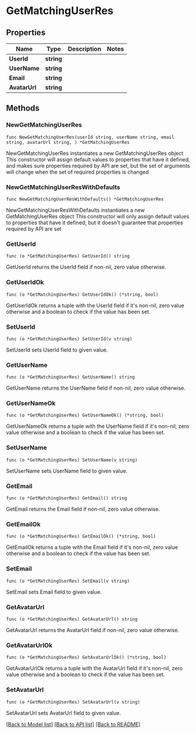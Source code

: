 # GetMatchingUserRes

## Properties

Name | Type | Description | Notes
------------ | ------------- | ------------- | -------------
**UserId** | **string** |  | 
**UserName** | **string** |  | 
**Email** | **string** |  | 
**AvatarUrl** | **string** |  | 

## Methods

### NewGetMatchingUserRes

`func NewGetMatchingUserRes(userId string, userName string, email string, avatarUrl string, ) *GetMatchingUserRes`

NewGetMatchingUserRes instantiates a new GetMatchingUserRes object
This constructor will assign default values to properties that have it defined,
and makes sure properties required by API are set, but the set of arguments
will change when the set of required properties is changed

### NewGetMatchingUserResWithDefaults

`func NewGetMatchingUserResWithDefaults() *GetMatchingUserRes`

NewGetMatchingUserResWithDefaults instantiates a new GetMatchingUserRes object
This constructor will only assign default values to properties that have it defined,
but it doesn't guarantee that properties required by API are set

### GetUserId

`func (o *GetMatchingUserRes) GetUserId() string`

GetUserId returns the UserId field if non-nil, zero value otherwise.

### GetUserIdOk

`func (o *GetMatchingUserRes) GetUserIdOk() (*string, bool)`

GetUserIdOk returns a tuple with the UserId field if it's non-nil, zero value otherwise
and a boolean to check if the value has been set.

### SetUserId

`func (o *GetMatchingUserRes) SetUserId(v string)`

SetUserId sets UserId field to given value.


### GetUserName

`func (o *GetMatchingUserRes) GetUserName() string`

GetUserName returns the UserName field if non-nil, zero value otherwise.

### GetUserNameOk

`func (o *GetMatchingUserRes) GetUserNameOk() (*string, bool)`

GetUserNameOk returns a tuple with the UserName field if it's non-nil, zero value otherwise
and a boolean to check if the value has been set.

### SetUserName

`func (o *GetMatchingUserRes) SetUserName(v string)`

SetUserName sets UserName field to given value.


### GetEmail

`func (o *GetMatchingUserRes) GetEmail() string`

GetEmail returns the Email field if non-nil, zero value otherwise.

### GetEmailOk

`func (o *GetMatchingUserRes) GetEmailOk() (*string, bool)`

GetEmailOk returns a tuple with the Email field if it's non-nil, zero value otherwise
and a boolean to check if the value has been set.

### SetEmail

`func (o *GetMatchingUserRes) SetEmail(v string)`

SetEmail sets Email field to given value.


### GetAvatarUrl

`func (o *GetMatchingUserRes) GetAvatarUrl() string`

GetAvatarUrl returns the AvatarUrl field if non-nil, zero value otherwise.

### GetAvatarUrlOk

`func (o *GetMatchingUserRes) GetAvatarUrlOk() (*string, bool)`

GetAvatarUrlOk returns a tuple with the AvatarUrl field if it's non-nil, zero value otherwise
and a boolean to check if the value has been set.

### SetAvatarUrl

`func (o *GetMatchingUserRes) SetAvatarUrl(v string)`

SetAvatarUrl sets AvatarUrl field to given value.



[[Back to Model list]](../README.md#documentation-for-models) [[Back to API list]](../README.md#documentation-for-api-endpoints) [[Back to README]](../README.md)


